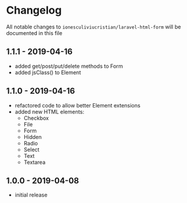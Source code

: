 # Changelog

All notable changes to `ionesculiviucristian/laravel-html-form` will be documented in this file

## 1.1.1 - 2019-04-16
- added get/post/put/delete methods to Form
- added jsClass() to Element

## 1.1.0 - 2019-04-16

- refactored code to allow better Element extensions
- added new HTML elements:
    - Checkbox
    - File
    - Form
    - Hidden
    - Radio
    - Select
    - Text
    - Textarea

## 1.0.0 - 2019-04-08

- initial release